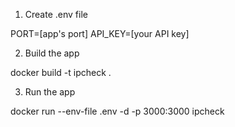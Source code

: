 1. Create .env file

PORT=[app's port]
API_KEY=[your API key]

2. Build the app 

docker build -t ipcheck .

3. Run the app

docker run --env-file .env -d -p 3000:3000 ipcheck